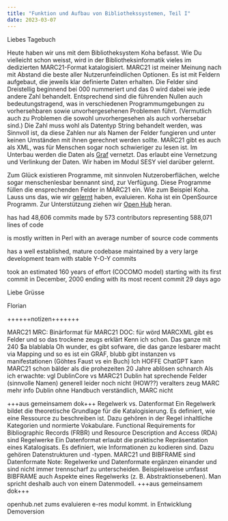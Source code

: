```yaml
---
title: "Funktion und Aufbau von Bibliothekssystemen, Teil I"
date: 2023-03-07
---
```


Liebes Tagebuch

Heute haben wir uns mit dem Bibliotheksystem Koha befasst. 
Wie Du vielleicht schon weisst, wird in der Bibliotheksinformatik vieles im dedizierten MARC21-Format katalogisiert.
MARC21 ist meiner Meinung nach mit Abstand die beste aller Nutzerunfeindlichen Optionen.
Es ist mit Feldern aufgebaut, die jeweils klar definierte Daten erhalten.
Die Felder sind Dreistellig beginnend bei 000 nummeriert und das 0 wird dabei wie jede andere Zahl behandelt. 
Entsprechend sind die führenden Nullen auch bedeutungstragend, was in verschiedenen Programmumgebungen zu vorhersehbaren sowie unvorhergesehenen Problemen führt.
(Vermutlich auch zu Problemen die sowohl unvorhergesehen als auch vorhersebar sind.)
Die Zahl muss wohl als Datentyp String behandelt werden, was Sinnvoll ist, da diese Zahlen nur als Namen der Felder fungieren und unter keinen Umständen mit ihnen gerechnet werden sollte. 
MARC21 gibt es auch als XML, was für Menschen sogar noch schwieriger zu lesen ist. 
Im Unterbau werden die Daten als [Graf](https://de.wikipedia.org/wiki/Graphdatenbank) vernetzt.
Das erlaubt eine Vernetzung und Verlinkung der Daten. Wir haben im Modul SESY viel darüber gelernt.

Zum Glück existieren Programme, mit sinnvolen Nutzeroberflächen, welche sogar menschenlesbar bennannt sind, zur Verfügung.
Diese Programme füllen die ensprechenden Felder in MARC21 ein.
Wie zum Beispiel Koha.
Lauss uns das, wie wir [gelernt](https://florian896.github.io/lerntagebuch-bain/2023/02/28/OpenRefine.html) haben, evaluieren.
Koha ist ein OpenSource Programm.
Zur Unterstützung ziehen wir [Open Hub](https://openhub.net/p/koha) heran.



has had 48,606 commits made by 573 contributors
representing 588,071 lines of code

is mostly written in Perl
with an average number of source code comments

has a well established, mature codebase
maintained by a very large development team
with stable Y-O-Y commits

took an estimated 160 years of effort (COCOMO model)
starting with its first commit in December, 2000
ending with its most recent commit 29 days ago



Liebe Grüsse

Florian

++++++notizen+++++++

MARC21
MRC: Binärformat für MARC21
DOC: für wörd
MARCXML gibt es
Felder und so das trockene zeugs erklärt
Kenn ich schon. Das ganze mit 240 $a blablabla
Oh wunder, es gibt sofware, die das ganze lesbarer macht via Mapping und so 
es ist ein GRAF, blubb
gibt instanzen vs manifestationen (Göhtes Faust vs ein Buch)
Ich HOFFE ChatGPT kann MARC21 schon bälder als die prohezeiten 20 Jahre ablösen
schnarch
Als ich erwachte:
vgl DublinCore vs MARC21
Dublin hat sprechende Felder (sinnvolle Namen)
generell leider noch nicht (HOW??) veralters zeug
 MARC mehr info
Dublin ohne Handbuch verständlich, MARC nicht

+++aus gemeinsamem dok+++
Regelwerk vs. Datenformat
Ein Regelwerk bildet die theoretische Grundlage für die Katalogisierung. Es definiert, wie eine Ressource zu beschreiben ist. Dazu gehören in der Regel inhaltliche Kategorien und normierte Vokabulare.
Functional Requirements for Bibliographic Records (FRBR) und Resource Description and Access (RDA) sind Regelwerke
Ein Datenformat erlaubt die praktische Repräsentation eines Katalogisats. Es definiert, wie Informationen zu kodieren sind. Dazu gehören Datenstrukturen und -typen.
MARC21 und BIBFRAME sind Datenformate
Note:
Regelwerke und Datenformate ergänzen einander und sind nicht immer trennscharf zu unterscheiden. Beispielsweise umfasst BIBFRAME auch Aspekte eines Regelwerks (z. B. Abstraktionsebenen). Man spricht deshalb auch von einem Datenmodell.
+++aus gemeinsamem dok+++

openhub.net zums evaluieren
e-res modul kommt. in Entwicklung
Demoversion
